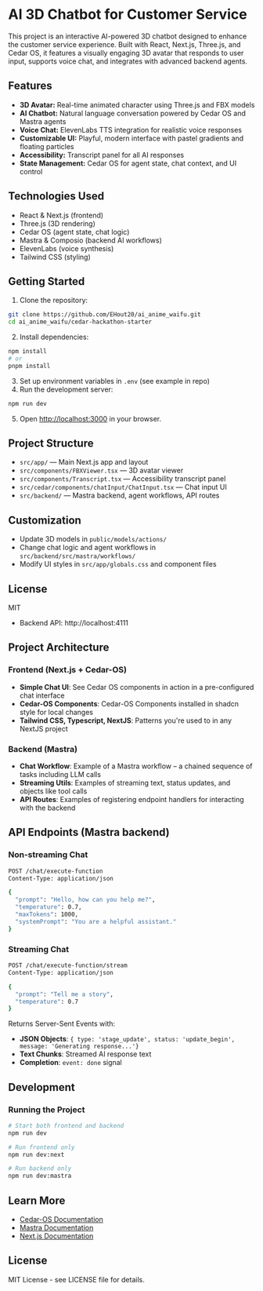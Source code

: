 # AI 3D Chatbot for Customer Service

This project is an interactive AI-powered 3D chatbot designed to enhance the customer service experience. Built with React, Next.js, Three.js, and Cedar OS, it features a visually engaging 3D avatar that responds to user input, supports voice chat, and integrates with advanced backend agents.

## Features
- **3D Avatar:** Real-time animated character using Three.js and FBX models
- **AI Chatbot:** Natural language conversation powered by Cedar OS and Mastra agents
- **Voice Chat:** ElevenLabs TTS integration for realistic voice responses
- **Customizable UI:** Playful, modern interface with pastel gradients and floating particles
- **Accessibility:** Transcript panel for all AI responses
- **State Management:** Cedar OS for agent state, chat context, and UI control

## Technologies Used
- React & Next.js (frontend)
- Three.js (3D rendering)
- Cedar OS (agent state, chat logic)
- Mastra & Composio (backend AI workflows)
- ElevenLabs (voice synthesis)
- Tailwind CSS (styling)

## Getting Started
1. Clone the repository:
  ```bash
  git clone https://github.com/EHout20/ai_anime_waifu.git
  cd ai_anime_waifu/cedar-hackathon-starter
  ```
2. Install dependencies:
  ```bash
  npm install
  # or
  pnpm install
  ```
3. Set up environment variables in `.env` (see example in repo)
4. Run the development server:
  ```bash
  npm run dev
  ```
5. Open [http://localhost:3000](http://localhost:3000) in your browser.

## Project Structure
- `src/app/` — Main Next.js app and layout
- `src/components/FBXViewer.tsx` — 3D avatar viewer
- `src/components/Transcript.tsx` — Accessibility transcript panel
- `src/cedar/components/chatInput/ChatInput.tsx` — Chat input UI
- `src/backend/` — Mastra backend, agent workflows, API routes

## Customization
- Update 3D models in `public/models/actions/`
- Change chat logic and agent workflows in `src/backend/src/mastra/workflows/`
- Modify UI styles in `src/app/globals.css` and component files

## License
MIT
- Backend API: http://localhost:4111

## Project Architecture

### Frontend (Next.js + Cedar-OS)

- **Simple Chat UI**: See Cedar OS components in action in a pre-configured chat interface
- **Cedar-OS Components**: Cedar-OS Components installed in shadcn style for local changes
- **Tailwind CSS, Typescript, NextJS**: Patterns you're used to in any NextJS project

### Backend (Mastra)

- **Chat Workflow**: Example of a Mastra workflow – a chained sequence of tasks including LLM calls
- **Streaming Utils**: Examples of streaming text, status updates, and objects like tool calls
- **API Routes**: Examples of registering endpoint handlers for interacting with the backend

## API Endpoints (Mastra backend)

### Non-streaming Chat

```bash
POST /chat/execute-function
Content-Type: application/json

{
  "prompt": "Hello, how can you help me?",
  "temperature": 0.7,
  "maxTokens": 1000,
  "systemPrompt": "You are a helpful assistant."
}
```

### Streaming Chat

```bash
POST /chat/execute-function/stream
Content-Type: application/json

{
  "prompt": "Tell me a story",
  "temperature": 0.7
}
```

Returns Server-Sent Events with:

- **JSON Objects**: `{ type: 'stage_update', status: 'update_begin', message: 'Generating response...'}`
- **Text Chunks**: Streamed AI response text
- **Completion**: `event: done` signal

## Development

### Running the Project

```bash
# Start both frontend and backend
npm run dev

# Run frontend only
npm run dev:next

# Run backend only
npm run dev:mastra
```

## Learn More

- [Cedar-OS Documentation](https://docs.cedarcopilot.com/)
- [Mastra Documentation](https://mastra.ai/docs)
- [Next.js Documentation](https://nextjs.org/docs)

## License

MIT License - see LICENSE file for details.
